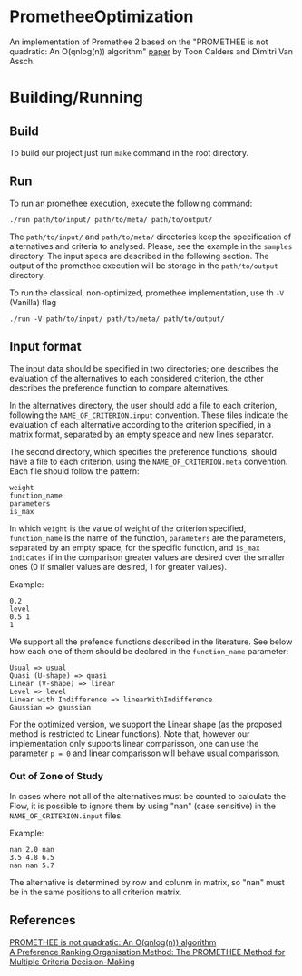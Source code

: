 # PrometheeOptimization

An implementation of Promethee 2 based on the "PROMETHEE is not quadratic: An O(qnlog(n)) algorithm" [paper](https://www.sciencedirect.com/science/article/pii/S0305048317303729) by Toon Calders and Dimitri Van Assch.

# Building/Running

## Build
To build our project just run ```make``` command in the root directory.

## Run
To run an promethee execution, execute the following command:
```
./run path/to/input/ path/to/meta/ path/to/output/
```
The `path/to/input/` and `path/to/meta/` directories keep the specification of alternatives and criteria to analysed. Please, see the example in the `samples` directory. The input specs are described in the following section. The output of the promethee execution will be storage in the `path/to/output` directory.

To run the classical, non-optimized, promethee implementation, use th `-V` (Vanilla) flag
```
./run -V path/to/input/ path/to/meta/ path/to/output/
```

## Input format

The input data should be specified in two directories; one describes the evaluation of the alternatives to each considered criterion, the other describes the preference function to compare alternatives. 

In the alternatives directory, the user should add a file to each criterion, following the `NAME_OF_CRITERION.input` convention. These files indicate the evaluation of each alternative according to the criterion specified, in a matrix format, separated by an empty speace and new lines separator. 

The second directory, which specifies the preference functions, should have a file to each criterion, using the `NAME_OF_CRITERION.meta` convention. Each file should follow the pattern:
```
weight
function_name
parameters
is_max
```
In which `weight` is the value of weight of the criterion specified, `function_name` is the name of the function, `parameters` are the parameters, separated by an empty space, for the specific function, and `is_max indicates` if in the comparison greater values are desired over the smaller ones (0 if smaller values are desired, 1 for greater values).

Example:
```
0.2
level
0.5 1
1
```

We support all the prefence functions described in the literature. See below how each one of them should be declared in the `function_name` parameter:

```
Usual => usual
Quasi (U-shape) => quasi
Linear (V-shape) => linear
Level => level
Linear with Indifference => linearWithIndifference
Gaussian => gaussian
```

For the optimized version, we support the Linear shape (as the proposed method is restricted to Linear functions). Note that, however our implementation only supports linear comparisson, one can use the parameter `p = 0` and linear comparisson will behave usual comparisson.

### Out of Zone of Study

In cases where not all of the alternatives must be counted to calculate the Flow, it is possible to ignore them by using "nan" (case sensitive) in the `NAME_OF_CRITERION.input` files.

Example:
```
nan 2.0 nan
3.5 4.8 6.5
nan nan 5.7
```
The alternative is determined by row and colunm in matrix, so "nan" must be in the same positions to all criterion matrix.

## References

[PROMETHEE is not quadratic: An O(qnlog(n)) algorithm](https://www.sciencedirect.com/science/article/pii/S0305048317303729)<br>
[A Preference Ranking Organisation Method: The PROMETHEE Method for Multiple Criteria Decision-Making](https://www.jstor.org/stable/2631441)
